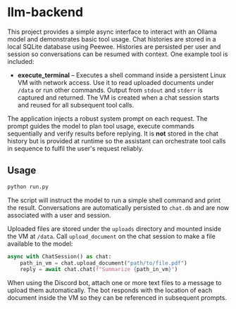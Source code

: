 # llm-backend

This project provides a simple async interface to interact with an Ollama model
and demonstrates basic tool usage. Chat histories are stored in a local SQLite
database using Peewee. Histories are persisted per user and session so
conversations can be resumed with context. One example tool is included:

* **execute_terminal** – Executes a shell command inside a persistent Linux VM
  with network access. Use it to read uploaded documents under ``/data`` or run
  other commands. Output from ``stdout`` and ``stderr`` is captured and
  returned. The VM is created when a chat session starts and reused for all
  subsequent tool calls.

The application injects a robust system prompt on each request. The prompt
guides the model to plan tool usage, execute commands sequentially and
verify results before replying. It is **not** stored in the chat history but is
provided at runtime so the assistant can orchestrate tool calls in sequence to
fulfil the user's request reliably.

## Usage

```bash
python run.py
```

The script will instruct the model to run a simple shell command and print the result. Conversations are automatically persisted to `chat.db` and are now associated with a user and session.

Uploaded files are stored under the `uploads` directory and mounted inside the VM at `/data`. Call ``upload_document`` on the chat session to make a file available to the model:

```python
async with ChatSession() as chat:
    path_in_vm = chat.upload_document("path/to/file.pdf")
    reply = await chat.chat(f"Summarize {path_in_vm}")
```

When using the Discord bot, attach one or more text files to a message to
upload them automatically. The bot responds with the location of each document
inside the VM so they can be referenced in subsequent prompts.
